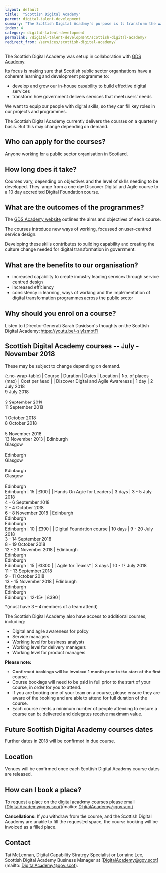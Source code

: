 ```yaml
---
layout: default
title:  "Scottish Digital Academy"
parent: digital-talent-development
summary: "The Scottish Digital Academy’s purpose is to transform the way government designs services for its users."
index: 4
category: digital-talent-development
permalink: /digital-talent-development/scottish-digital-academy/
redirect_from: /services/scottish-digital-academy/
---
```


The Scottish Digital Academy was set up in collaboration with [GDS Academy](https://www.gov.uk/gdsacademy).

Its focus is making sure that Scottish public sector organisations have a coherent learning and development programme to:

* develop and grow our in-house capability to build effective digital services
* transform how government delivers services that meet users’ needs

We want to equip our people with digital skills, so they can fill key roles in our projects and programmes.

The Scottish Digital Academy currently delivers the courses on a quarterly basis. But this may change depending on demand.

## Who can apply for the courses?
Anyone working for a public sector organisation in Scotland.

## How long does it take?
Courses vary, depending on objectives and the level of skills needing to be developed. They range from a one day Discover Digital and Agile course to a 10 day accredited Digital Foundation course.

## What are the outcomes of the programmes?
The [GDS Academy website](https://www.gov.uk/gdsacademy) outlines the aims and objectives of each course.

The courses introduce new ways of working, focussed on user-centred service design.

Developing these skills contributes to building capability and creating the culture change needed for digital transformation in government.

## What are the benefits to our organisation?
* increased capability to create industry leading services through service centred design
* increased efficiency
* consistency in learning, ways of working and the implementation of digital transformation programmes across the public sector

## Why should you enrol on a course?
Listen to (Director-General) Sarah Davidson's thoughts on the Scottish Digital Academy: [https://youtu.be/-siy1zmbtFI ](https://youtu.be/-siy1zmbtFI)

## Scottish Digital Academy courses -- July - November 2018

These may be subject to change depending on demand.

{:.no-wrap-table}
| Course | Duration | Dates | Location | No. of places (max) | Cost per head |
| Discover Digital and Agile Awareness | 1 day | 2 July 2018<br>9 July 2018<br><br>3 September 2018<br>11 September 2018<br><br>1 October 2018<br>8 October 2018<br><br>5 November 2018<br>13 November 2018 | Edinburgh<br>Glasgow<br><br>Edinburgh<br>Glasgow<br><br>Edinburgh<br>Glasgow<br><br>Edinburgh<br>Edinburgh | 15 | £100 |
| Hands On Agile for Leaders | 3 days | 3 - 5 July 2018<br>4 - 6 September 2018<br>2 - 4 October 2018<br>6 - 8 November 2018 | Edinburgh<br>Edinburgh<br>Edinburgh<br>Edinburgh | 10 | £390 |
| Digital Foundation course | 10 days | 9 - 20 July 2018<br>3 - 14 September 2018<br>8 - 19 October 2018<br>12 - 23 November 2018 | Edinburgh<br>Edinburgh<br>Edinburgh<br>Edinburgh | 15 | £1300 |
| Agile for Teams* | 3 days | 10 - 12 July 2018<br>11 - 13 September 2018<br>9 - 11 October 2018<br>13 - 15 November 2018 | Edinburgh<br>Edinburgh<br>Edinburgh<br>Edinburgh | 12-15* | £390 |

*(must have 3 – 4 members of a team attend)

The Scottish Digital Academy also have access to additional courses, including:
* Digital and agile awareness for policy
* Service managers
* Working level for business analysts
* Working level for delivery managers
* Working level for product managers

**Please note:**
* Confirmed bookings will be invoiced 1 month prior to the start of the first course.
* Course bookings will need to be paid in full prior to the start of your course, in order for you to attend.
* If you are booking one of your team on a course, please ensure they are aware of the booking and are able to attend for full duration of the course.
* Each course needs a minimum number of people attending to ensure a course can be delivered and delegates receive maximum value.

## Future Scottish Digital Academy courses dates
Further dates in 2018 will be confirmed in due course.

## Location
Venues will be confirmed once each Scottish Digital Academy course dates are released.

## How can I book a place?
To request a place on the digital academy courses please email [DigitalAcademy@gov.scot](mailto: DigitalAcademy@gov.scot).

**Cancellations:**
If you withdraw from the course, and the Scottish Digital Academy are unable to fill the requested space, the course booking will be invoiced as a filled place.

## Contact
Tai McLennan, Digital Capability Strategy Specialist or Lorraine Lee, Scottish Digital Academy Business Manager at [DigitalAcademy@gov.scot](mailto: DigitalAcademy@gov.scot).
